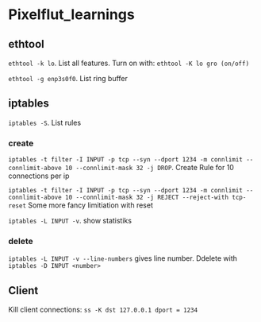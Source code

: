 # Pixelflut_learnings

## ethtool

`ethtool -k lo`. List all features. Turn on with: `ethtool -K lo gro (on/off)`

`ethtool -g enp3s0f0`. List ring buffer

## iptables
`iptables -S`. List rules

### create
`iptables -t filter -I INPUT -p tcp --syn --dport 1234 -m connlimit --connlimit-above 10 --connlimit-mask 32 -j DROP`. Create Rule for 10 connections per ip

`iptables -t filter -I INPUT -p tcp --syn --dport 1234 -m connlimit --connlimit-above 10 --connlimit-mask 32 -j REJECT --reject-with tcp-reset` Some more fancy limitiation with reset


`iptables -L INPUT -v`. show statistiks

### delete

`iptables -L INPUT -v --line-numbers` gives line number.
Ddelete with `iptables -D INPUT <number>`

## Client
Kill client connections: `ss -K dst 127.0.0.1 dport = 1234`
